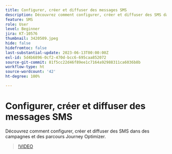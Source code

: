 ```yaml
---
title: Configurer, créer et diffuser des messages SMS
description: Découvrez comment configurer, créer et diffuser des SMS dans des campagnes et des parcours Journey Optimizer.
feature: SMS
role: User
level: Beginner
jira: KT-10576
thumbnail: 3420509.jpeg
hide: false
hidefromtoc: false
last-substantial-update: 2023-06-13T00:00:00Z
exl-id: 5d4b6896-0cf2-470d-bcc6-695caa852072
source-git-commit: 81f5cc22d46f89ee1c7164a92988311ca6036b8b
workflow-type: ht
source-wordcount: '42'
ht-degree: 100%

---
```


# Configurer, créer et diffuser des messages SMS

Découvrez comment configurer, créer et diffuser des SMS dans des campagnes et des parcours Journey Optimizer.

>[!VIDEO](https://video.tv.adobe.com/v/3420509?quality=12&learn=on)
